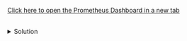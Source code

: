 [Click here to open the Prometheus Dashboard in a new tab]({{TRAFFIC_HOST1_9090}})

<br>
<details><summary>Solution</summary>
<br>



</details>